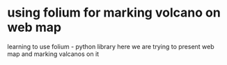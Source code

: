# using folium for marking volcano on web map
 learning to use folium - python library
 here we are trying to present web map and marking valcanos on it 
